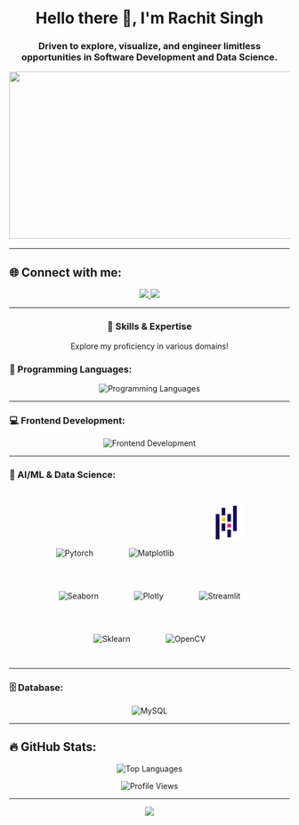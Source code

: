 <h1 align="center">Hello there 🤖, I'm Rachit Singh</h1>
<h3 align="center">Driven to explore, visualize, and engineer limitless opportunities in Software Development and Data Science.</h3>
<!-- Add Google Font for unique style -->
<link href="https://fonts.googleapis.com/css2?family=Poppins:wght@500&family=Raleway:wght@400;700&display=swap" rel="stylesheet">
<!-- Futuristic Tech GIF -->
<p align="center">
  <img src="https://media1.giphy.com/media/v1.Y2lkPTc5MGI3NjExc21jemV6dXlrNzFiZjM5dzljbXAwM3FyYWd6bDN0eDQyc2x4YXY0aSZlcD12MV9pbnRlcm5hbF9naWZfYnlfaWQmY3Q9Zw/AdtB8TtizElk0OrRGR/giphy.gif" width="600" height="300" />
</p>

---

## 🌐 Connect with me:
<p align="center">
  <a href="mailto:rachit.singh2024@gmail.com">
    <img src="https://img.shields.io/badge/Email-D14836?style=for-the-badge&logo=gmail&logoColor=white"/>
  </a>
  <a href="https://www.linkedin.com/in/rachit-singh-165255248/" target="_blank">
    <img src="https://img.shields.io/badge/LinkedIn-0A66C2?style=for-the-badge&logo=linkedin&logoColor=white"/>
  </a>
</p>

---

<div align="center">
  <h3>🚀 Skills & Expertise</h3>
  <p>Explore my proficiency in various domains!</p>
</div>

### 🔧 Programming Languages:
<p align="center">
  <img src="https://skillicons.dev/icons?i=cpp,js,python" alt="Programming Languages"/>
</p>

---

### 💻 Frontend Development:
<p align="center">
  <img src="https://skillicons.dev/icons?i=css,html,tailwind,react" alt="Frontend Development"/>
</p> 

---

### 🧠 AI/ML & Data Science:
<p align="center">
  <img src="https://www.vectorlogo.zone/logos/pytorch/pytorch-icon.svg" alt="Pytorch" width="60" height="60" style="margin: 10px; padding: 20px;"/>
  <img src="https://matplotlib.org/stable/_static/logo_dark.svg" alt="Matplotlib" width="80" height="60" style="margin: 10px; padding: 20px;"/>
  <img src="https://raw.githubusercontent.com/devicons/devicon/master/icons/pandas/pandas-original.svg" alt="Pandas" width="60" height="60" style="margin: 10px; padding: 20px;"/>
  <img src="https://seaborn.pydata.org/_images/logo-mark-lightbg.svg" alt="Seaborn" width="60" height="60" style="margin: 10px; padding: 20px;"/>
  <img src="https://dash.plotly.com/assets/images/plotly_logo_dark.png" alt="Plotly" width="100" height="50" style="margin: 10px; padding: 20px;"/>
  <img src="https://streamlit.io/images/brand/streamlit-mark-dark.svg" alt="Streamlit" width="60" height="60" style="margin: 10px; padding: 20px;"/>
  <img src="https://upload.wikimedia.org/wikipedia/commons/0/05/Scikit_learn_logo_small.svg" alt="Sklearn" width="60" height="60" style="margin: 10px; padding: 20px;"/>
  <img src="https://www.vectorlogo.zone/logos/opencv/opencv-icon.svg" alt="OpenCV" width="60" height="60" style="margin: 10px; padding: 20px;"/>
</p>

---

### 🗄️ Database:
<p align="center">
  <img src="https://cdn.jsdelivr.net/gh/devicons/devicon/icons/mysql/mysql-original-wordmark.svg" alt="MySQL" width="80" height="80"/>
</p>

---

## 🔥 GitHub Stats:
<p align="center">
  <img src="https://github-readme-stats.vercel.app/api/top-langs/?username=rachit47&langs_count=8&theme=radical&hide_border=true" alt="Top Languages" />
</p>

<p align="center">
  <img src="https://hits.seeyoufarm.com/api/count/incr/badge.svg?url=https://github.com/Rachit47&count_bg=%2379C83D&title_bg=%23555555&icon=github.svg&icon_color=%23E7E7E7&title=views&edge_flat=false" alt="Profile Views" />
</p>

--------------------------------------------------------------------------------------------------------------------------------------------------------------------

<p align="center">
  <img src="https://readme-typing-svg.herokuapp.com?font=Fira+Code&pause=1000&color=36BCF7&width=500&lines=Rising+Above+Challenges!;Harnessing+Innovation+to+Transform!" />
</p>

